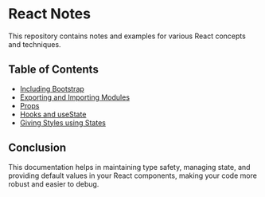 # React Notes

This repository contains notes and examples for various React concepts and techniques.

## Table of Contents

- [Including Bootstrap](./docs/01_including-bootstrap.md)
- [Exporting and Importing Modules](./docs/02_exporting-importing-modules.md)
- [Props](./docs/03_props.md)
- [Hooks and useState](./docs/04_hooks-usestate.md)
- [Giving Styles using States](./docs/05_giving-style.md)

## Conclusion

This documentation helps in maintaining type safety, managing state, and providing default values in your React components, making your code more robust and easier to debug.
